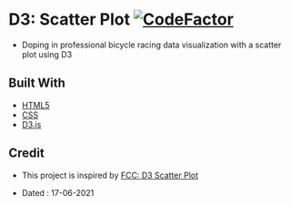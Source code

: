# D3: Scatter Plot [![CodeFactor](https://www.codefactor.io/repository/github/googoldkhan/d3-scatter-plot/badge)](https://www.codefactor.io/repository/github/googoldkhan/d3-scatter-plot)

- Doping in professional bicycle racing data visualization with a scatter plot using D3

## Built With

- [HTML5](https://developer.mozilla.org/en-US/docs/Glossary/HTML5)
- [CSS](https://developer.mozilla.org/en-US/docs/Web/CSS)
- [D3.js](https://github.com/d3/d3)

## Credit

- This project is inspired by [FCC: D3 Scatter Plot](https://codepen.io/freeCodeCamp/full/bgpXyK)

- Dated : 17-06-2021
